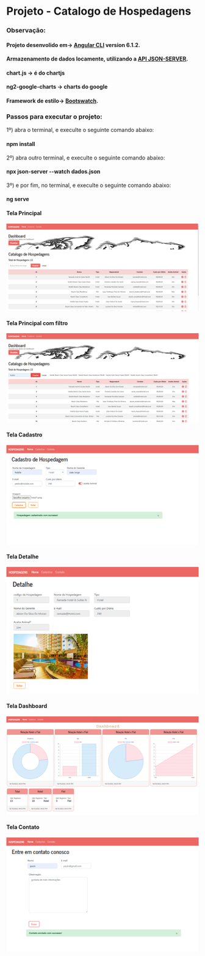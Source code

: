 # Projeto - Catalogo de Hospedagens

 
### Observação:
#### Projeto desenvolido em-> [Angular CLI](https://github.com/angular/angular-cli) version 6.1.2.
#### Armazenamento de dados locamente, utilizando a [API JSON-SERVER](https://github.com/typicode/json-server).
#### chart.js -> é do chartjs
#### ng2-google-charts -> charts do google 
#### Framework de estilo-> [Bootswatch](https://bootswatch.com/).

### Passos para executar o projeto:

1º) abra o terminal, e execulte o seguinte comando abaixo:
#### npm install


2º) abra outro terminal, e execulte o seguinte comando abaixo:
#### npx json-server --watch dados.json


3º) e por fim, no terminal, e execulte o seguinte comando abaixo:
#### ng serve


#### Tela Principal

![image](https://github.com/laisvidoto1994/angular2/blob/master/imagens%20das%20telas/crud/tela-Principal.png)

#### Tela Principal com filtro

![image](https://github.com/laisvidoto1994/angular2/blob/master/imagens%20das%20telas/crud/tela-PrincipalComBusca.png)

#### Tela Cadastro

![image](https://github.com/laisvidoto1994/angular2/blob/master/imagens%20das%20telas/crud/tela-CadastroPreenchida.png)

#### Tela Detalhe

![image](https://github.com/laisvidoto1994/angular2/blob/master/imagens%20das%20telas/crud/tela-Detalhe.png)

#### Tela Dashboard

![image](https://github.com/laisvidoto1994/angular2/blob/master/imagens%20das%20telas/crud/tela-Dashboard.png)

#### Tela Contato

![image](https://github.com/laisvidoto1994/angular2/blob/master/imagens%20das%20telas/crud/tela-ContatoPreenchida.png)



